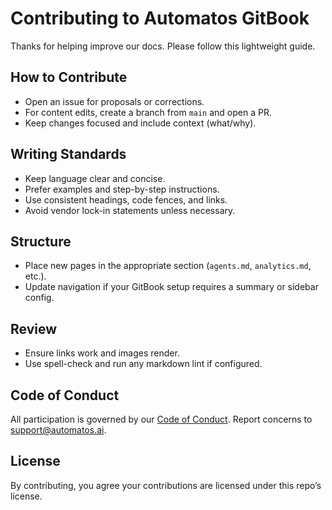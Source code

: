 # Contributing to Automatos GitBook

Thanks for helping improve our docs. Please follow this lightweight guide.

## How to Contribute
- Open an issue for proposals or corrections.
- For content edits, create a branch from `main` and open a PR.
- Keep changes focused and include context (what/why).

## Writing Standards
- Keep language clear and concise.
- Prefer examples and step-by-step instructions.
- Use consistent headings, code fences, and links.
- Avoid vendor lock-in statements unless necessary.

## Structure
- Place new pages in the appropriate section (`agents.md`, `analytics.md`, etc.).
- Update navigation if your GitBook setup requires a summary or sidebar config.

## Review
- Ensure links work and images render.
- Use spell-check and run any markdown lint if configured.

## Code of Conduct
All participation is governed by our [Code of Conduct](./CODE_OF_CONDUCT.md). Report concerns to support@automatos.ai.

## License
By contributing, you agree your contributions are licensed under this repo’s license.



